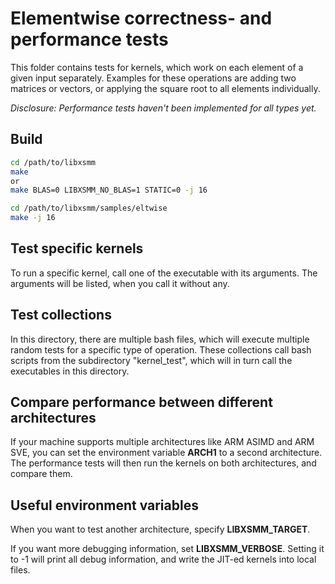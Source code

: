 # Elementwise correctness- and performance tests

This folder contains tests for kernels, which work on each element of a given input separately. Examples for these operations are adding two matrices or vectors, or applying the square root to all elements individually.

*Disclosure: Performance tests haven't been implemented for all types yet.*

## Build

```bash
cd /path/to/libxsmm
make
or
make BLAS=0 LIBXSMM_NO_BLAS=1 STATIC=0 -j 16

cd /path/to/libxsmm/samples/eltwise
make -j 16
```

## Test specific kernels

To run a specific kernel, call one of the executable with its arguments. The arguments will be listed, when you call it without any.

## Test collections

In this directory, there are multiple bash files, which will execute multiple random tests for a specific type of operation.
These collections call bash scripts from the subdirectory "kernel_test", which will in turn call the executables in this directory.

## Compare performance between different architectures

If your machine supports multiple architectures like ARM ASIMD and ARM SVE, you can set the environment variable **ARCH1** to a second architecture. The performance tests will then run the kernels on both architectures, and compare them.

## Useful environment variables

When you want to test another architecture, specify **LIBXSMM_TARGET**.

If you want more debugging information, set **LIBXSMM_VERBOSE**. Setting it to -1 will print all debug information, and write the JIT-ed kernels into local files.